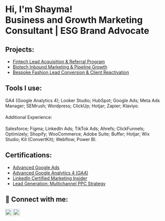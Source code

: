 <h1>Hi, I'm Shayma!<br/>Business and Growth Marketing Consultant | ESG Brand Advocate</h1>


<h2> Projects:</h2>

  - [Fintech Lead Acquisition & Referral Program](https://github.com/shaymasolli/Lead-Generation-Campain/tree/main)
  - [Biotech Inbound Marketing & Pipeline Growth](https://github.com/shaymasolli/InboundMarketingPipeline-Growth/blob/main/README.md)
  - [Bespoke Fashion Lead Conversion & Client Reactivation](https://github.com/shaymasolli/Luxury-Fashion-Retargeting-Customer-Acquisition)

<h2>Tools I use:</h2>

GA4 (Google Analytics 4); Looker Studio; HubSpot; Google Ads; Meta Ads Manager; SEMrush; Wordpress; ClickUp; Hotjar; Zapier; Klaviyo.

<h4 style="font-weight: normal;"> Additional Experience:</h4>

Salesforce; Figma; LinkedIn Ads; TikTok Ads; Ahrefs; ClickFunnels; Optimizely; Shopify; WooCommerce; Adobe Suite; Buffer; Hotjar; Wix Studio; Kit (ConvertKit); Webflow; Power BI.

<h2>Certifications:</h2>

- [Advanced Google Ads](https://www.linkedin.com/learning/certificates/a62ac37c3ddf837e3f29a8312af9c63d3e4268b8d1bc80ad8b2c2a4edae20197?lipi=urn%3Ali%3Apage%3Ad_flagship3_profile_view_base_certifications_details%3BqRFEEyZ6S3SRYdqqyG3Zyg%3D%3D)
- [Advanced Google Analytics 4 (GA4)](https://www.linkedin.com/learning/certificates/2664172ad940b7a97c4f4b010c11245164965c81fd831389fa3807e01593a560?lipi=urn%3Ali%3Apage%3Ad_flagship3_profile_view_base_certifications_details%3BEch58sN5T7eYgHouMNJ9jg%3D%3D)
- [LinkedIn Certified Marketing Insider](https://verify.skilljar.com/c/56i5ozw64yxt)
- [Lead Generation: Multichannel PPC Strategy](https://www.linkedin.com/learning/certificates/79db2903c13b7cc8599faccee72ed22b51386f004a0f9cc47c620b733ccc9fce?lipi=urn%3Ali%3Apage%3Ad_flagship3_profile_view_base_certifications_details%3BqRFEEyZ6S3SRYdqqyG3Zyg%3D%3D)


<h2> 🤳 Connect with me:</h2>

[<img align="left" alt="JoshMadakor | LinkedIn" width="22px" src="https://cdn.jsdelivr.net/npm/simple-icons@v3/icons/linkedin.svg" />][linkedin]
[<img align="left" alt="JoshMadakor | Twitter" width="22px" src="https://cdn.jsdelivr.net/npm/simple-icons@v3/icons/twitter.svg" />][twitter]

[linkedin]: https://linkedin.com/in/shaymasolli
[twitter]: https://twitter.com/shaymasolli


<!--
